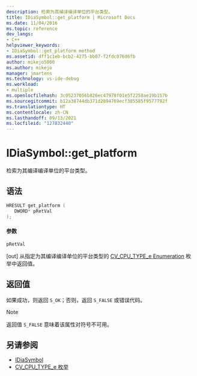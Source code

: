 ```yaml
---
description: 检索为其编译编译单位的平台类型。
title: IDiaSymbol::get_platform | Microsoft Docs
ms.date: 11/04/2016
ms.topic: reference
dev_langs:
- C++
helpviewer_keywords:
- IDiaSymbol::get_platform method
ms.assetid: dff1c1eb-bcb2-4275-bb07-f2fdc076d6fb
author: mikejo5000
ms.author: mikejo
manager: jmartens
ms.technology: vs-ide-debug
ms.workload:
- multiple
ms.openlocfilehash: 3c05237056b826ec47978f01e5f2258ae19b157b
ms.sourcegitcommit: b12a38744db371d2894769ecf305585f9577792f
ms.translationtype: HT
ms.contentlocale: zh-CN
ms.lasthandoff: 09/13/2021
ms.locfileid: "127832440"
---
```

# <a name="idiasymbolget_platform"></a>IDiaSymbol::get_platform
检索为其编译编译单位的平台类型。

## <a name="syntax"></a>语法

```C++
HRESULT get_platform ( 
   DWORD* pRetVal
);
```

#### <a name="parameters"></a>参数
 `pRetVal`

[out] 从指定为其编译编译单位的平台类型的 [CV_CPU_TYPE_e Enumeration](../../debugger/debug-interface-access/cv-cpu-type-e.md) 枚举中返回值。

## <a name="return-value"></a>返回值
 如果成功，则返回 `S_OK`；否则，返回 `S_FALSE` 或错误代码。

> [!NOTE]
> 返回值 `S_FALSE` 意味着该属性对符号不可用。

## <a name="see-also"></a>另请参阅
- [IDiaSymbol](../../debugger/debug-interface-access/idiasymbol.md)
- [CV_CPU_TYPE_e 枚举](../../debugger/debug-interface-access/cv-cpu-type-e.md)
